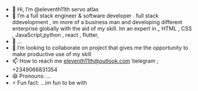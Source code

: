 - 👋 Hi, I’m @eleventh11th servo atlas
- 👀 I’m a full stack engineer & software developer .   full stack ddevelopment , im more of a business man and developing different enterprise globally with the aid of my skill.
Im an expert in _ HTML , CSS , JavaScript,python , react , flutter, 
- 🌱 ...
- 💞️ I’m looking to collaborate on project that gives me the opportunity to make productive use of my skill
- 📫 How to reach me eleventh11th@outlook.com \telegram  ; +2349066831354 
- 😄 Pronouns: ...
- ⚡ Fun fact: ...im fun to be with 

<!---
eleventh11th/eleventh11th 

--->
